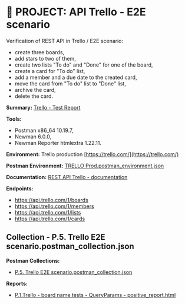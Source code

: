 # :file_folder: PROJECT: API Trello - E2E scenario
Verification of REST API in Trello / E2E scenario:
- create three boards,
- add stars to two of them,
- create two lists "To do" and "Done" for one of the board,
- create a card for "To do" list,
- add a member and a due date to the created card,
- move the card from "To do" list to "Done" list,
- archive the card,
- delete the card.

**Summary:** [Trello - Test Report](https://drive.google.com/file/d/15d9UxWAi-sDo3G0BwWjzmtu9JhtX3BTi/view?usp=drive_link)

**Tools:**
- Postman x86_64 10.19.7,
- Newman 6.0.0,
- Newman Reporter htmlextra 1.22.11.

**Environment:** Trello production [https://trello.com/](https://trello.com/)

**Postman Environment:** [TRELLO Prod.postman_environment.json](https://drive.google.com/file/d/1pHBp8j-vs0dfUFYrQLaAOju6P-sHIQup/view?usp=drive_link)

**Documentation:** [REST API Trello - documentation](https://developer.atlassian.com/cloud/trello/rest/api-group-boards/#api-boards-post)

**Endpoints:** 
- https://api.trello.com/1/boards
- https://api.trello.com/1/members
- https://api.trello.com/1/lists
- https://api.trello.com/1/cards

## Collection - P.5. Trello E2E scenario.postman_collection.json

**Postman Collections:**
- [P.5. Trello E2E scenario.postman_collection.json](https://drive.google.com/file/d/1-u3nVRRlqkmEd7NTcXlvOrVfkNAEzAcA/view?usp=drive_link)

**Reports:**
- [P.1.Trello - board name tests - QueryParams - positive_report.html](https://drive.google.com/file/d/1UcBYL8Ke8I4R1i0aTGkUSnFWAWdewdat/view?usp=drive_link)

